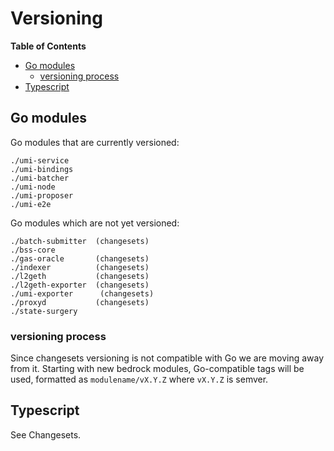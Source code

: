 # Versioning

<!-- START doctoc generated TOC please keep comment here to allow auto update -->
<!-- DON'T EDIT THIS SECTION, INSTEAD RE-RUN doctoc TO UPDATE -->
**Table of Contents**

- [Go modules](#go-modules)
  - [versioning process](#versioning-process)
- [Typescript](#typescript)

<!-- END doctoc generated TOC please keep comment here to allow auto update -->

## Go modules

Go modules that are currently versioned:

```text
./umi-service
./umi-bindings
./umi-batcher
./umi-node
./umi-proposer
./umi-e2e
```

Go modules which are not yet versioned:

```text
./batch-submitter  (changesets)
./bss-core
./gas-oracle       (changesets)
./indexer          (changesets)
./l2geth           (changesets)
./l2geth-exporter  (changesets)
./umi-exporter      (changesets)
./proxyd           (changesets)
./state-surgery
```

### versioning process

Since changesets versioning is not compatible with Go we are moving away from it.
Starting with new bedrock modules, Go-compatible tags will be used,
formatted as `modulename/vX.Y.Z` where `vX.Y.Z` is semver.

## Typescript

See Changesets.
